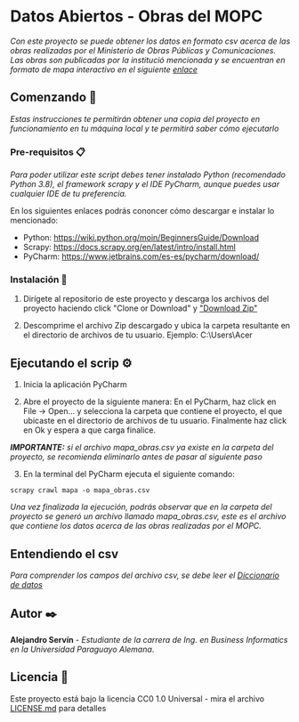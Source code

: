 # Datos Abiertos - Obras del MOPC

_Con este proyecto se puede obtener los datos en formato csv acerca de las obras realizadas por el Ministerio de Obras Públicas y Comunicaciones. Las obras son publicadas por la institució mencionada y se encuentran en formato de mapa interactivo en el siguiente [enlace](https://www.mopc.gov.py/mopcweb/index.php/unidades-y-comisiones/direcciones-y-unidades/banco-mundial/namopora-nanderape/mapa-interactivo-de-obras)_

## Comenzando 🚀

_Estas instrucciones te permitirán obtener una copia del proyecto en funcionamiento en tu máquina local y te permitirá saber cómo ejecutarlo_

### Pre-requisitos 📋

_Para poder utilizar este script debes tener instalado Python (recomendado Python 3.8), el framework scrapy y el IDE PyCharm, aunque puedes usar cualquier IDE de tu preferencia._

En los siguientes enlaces podrás cononcer cómo descargar e instalar lo mencionado:
- Python: https://wiki.python.org/moin/BeginnersGuide/Download
- Scrapy: https://docs.scrapy.org/en/latest/intro/install.html
- PyCharm: https://www.jetbrains.com/es-es/pycharm/download/

### Instalación 🔧

1. Dirígete al repositorio de este proyecto y descarga los archivos del proyecto haciendo click "Clone or Download" y ["Download Zip"](https://github.com/alesservin/Datos-Abiertos---Obras-del-MOPC/archive/master.zip)

2. Descomprime el archivo Zip descargado y ubica la carpeta resultante en el directorio de archivos de tu usuario. Ejemplo: C:\Users\Acer


## Ejecutando el scrip ⚙️

1. Inicia la aplicación PyCharm

2. Abre el proyecto de la siguiente manera: En el PyCharm, haz click en File -> Open... y selecciona la carpeta que contiene el proyecto, el que ubicaste en el directorio de archivos de tu usuario. Finalmente haz click en Ok y espera a que carga finalice.

_**IMPORTANTE:** si el archivo mapa_obras.csv ya existe en la carpeta del proyecto, se recomienda eliminarlo antes de pasar al siguiente paso_

3. En la terminal del PyCharm ejecuta el siguiente comando:

```
scrapy crawl mapa -o mapa_obras.csv
```

_Una vez finalizada la ejecución, podrás observar que en la carpeta del proyecto se generó un archivo llamado mapa_obras.csv, este es el archivo que contiene los datos acerca de las obras realizadas por el MOPC._
 
## Entendiendo el csv
_Para comprender los campos del archivo csv, se debe leer el [Diccionario de datos](Diccionario_de_datos.xlsx)_

## Autor ✒️

**Alejandro Servín** - *Estudiante de la carrera de Ing. en Business Informatics en la Universidad Paraguayo Alemana*.

## Licencia 📄

Este proyecto está bajo la licencia CC0 1.0 Universal - mira el archivo [LICENSE.md](LICENSE.md) para detalles